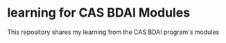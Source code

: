 # learning for CAS BDAI Modules
This repository shares my learning from the CAS BDAI program's modules
